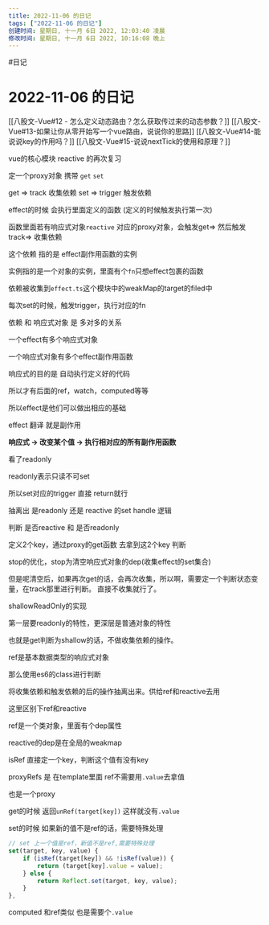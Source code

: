 ```yaml
---
title: 2022-11-06 的日记
tags: ["2022-11-06 的日记"]
创建时间: 星期日, 十一月 6日 2022, 12:03:40 凌晨
修改时间: 星期日, 十一月 6日 2022, 10:16:08 晚上
---
```

#日记

# 2022-11-06 的日记


[[八股文-Vue#12 - 怎么定义动态路由？怎么获取传过来的动态参数？]]
[[八股文-Vue#13-如果让你从零开始写一个vue路由，说说你的思路]]
[[八股文-Vue#14-能说说key的作用吗？]]
[[八股文-Vue#15-说说nextTick的使用和原理？]]

vue的核心模块 reactive 的再次复习

定一个proxy对象 携带 `get` `set`

get => track 收集依赖
set => trigger 触发依赖

effect的时候 会执行里面定义的函数 (定义的时候触发执行第一次)

函数里面若有响应式对象`reactive` 对应的proxy对象，会触发get=> 然后触发track=> 收集依赖

这个依赖 指的是 effect副作用函数的实例

实例指的是一个对象的实例，里面有个`fn`只想effect包裹的函数

依赖被收集到`effect.ts`这个模块中的weakMap的target的filed中

每次set的时候，触发trigger，执行对应的fn

依赖 和 响应式对象 是 多对多的关系

一个effect有多个响应式对象

一个响应式对象有多个effect副作用函数

响应式的目的是 自动执行定义好的代码

所以才有后面的ref，watch，computed等等

所以effect是他们可以做出相应的基础

effect 翻译 就是副作用

**响应式 -> 改变某个值 -> 执行相对应的所有副作用函数**

看了readonly

readonly表示只读不可set

所以set对应的trigger 直接 return就行

抽离出 是readonly 还是 reactive 的set handle 逻辑

判断 是否reactive 和 是否readonly

定义2个key，通过proxy的get函数 去拿到这2个key 判断

stop的优化，stop为清空响应式对象的dep(收集effect的set集合)

但是呢清空后，如果再次get的话，会再次收集，所以啊，需要定一个判断状态变量，在track那里进行判断。 直接不收集就行了。

shallowReadOnly的实现

第一层要readonly的特性，更深层是普通对象的特性

也就是get判断为shallow的话，不做收集依赖的操作。

ref是基本数据类型的响应式对象

那么使用es6的class进行判断

将收集依赖和触发依赖的后的操作抽离出来。供给ref和reactive去用

这里区别下ref和reactive

ref是一个类对象，里面有个dep属性

reactive的dep是在全局的weakmap

isRef 直接定一个key，判断这个值有没有key

proxyRefs 是 在template里面 ref不需要用`.value`去拿值

也是一个proxy

get的时候 返回`unRef(target[key])` 这样就没有`.value`

set的时候 如果新的值不是ref的话，需要特殊处理

```js
// set 上一个值是ref，新值不是ref,需要特殊处理 
set(target, key, value) { 
	if (isRef(target[key]) && !isRef(value)) {
		return (target[key].value = value); 
	} else { 
		return Reflect.set(target, key, value); 
	} 
},
```

computed 和ref类似 也是需要个`.value`







